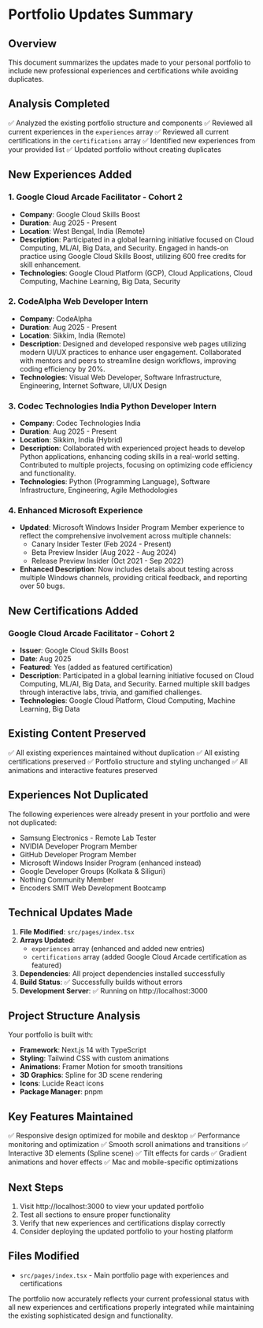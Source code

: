 # Portfolio Updates Summary

## Overview
This document summarizes the updates made to your personal portfolio to include new professional experiences and certifications while avoiding duplicates.

## Analysis Completed
✅ Analyzed the existing portfolio structure and components
✅ Reviewed all current experiences in the `experiences` array
✅ Reviewed all current certifications in the `certifications` array
✅ Identified new experiences from your provided list
✅ Updated portfolio without creating duplicates

## New Experiences Added

### 1. Google Cloud Arcade Facilitator - Cohort 2
- **Company**: Google Cloud Skills Boost
- **Duration**: Aug 2025 - Present
- **Location**: West Bengal, India (Remote)
- **Description**: Participated in a global learning initiative focused on Cloud Computing, ML/AI, Big Data, and Security. Engaged in hands-on practice using Google Cloud Skills Boost, utilizing 600 free credits for skill enhancement.
- **Technologies**: Google Cloud Platform (GCP), Cloud Applications, Cloud Computing, Machine Learning, Big Data, Security

### 2. CodeAlpha Web Developer Intern
- **Company**: CodeAlpha
- **Duration**: Aug 2025 - Present
- **Location**: Sikkim, India (Remote)
- **Description**: Designed and developed responsive web pages utilizing modern UI/UX practices to enhance user engagement. Collaborated with mentors and peers to streamline design workflows, improving coding efficiency by 20%.
- **Technologies**: Visual Web Developer, Software Infrastructure, Engineering, Internet Software, UI/UX Design

### 3. Codec Technologies India Python Developer Intern
- **Company**: Codec Technologies India
- **Duration**: Aug 2025 - Present
- **Location**: Sikkim, India (Hybrid)
- **Description**: Collaborated with experienced project heads to develop Python applications, enhancing coding skills in a real-world setting. Contributed to multiple projects, focusing on optimizing code efficiency and functionality.
- **Technologies**: Python (Programming Language), Software Infrastructure, Engineering, Agile Methodologies

### 4. Enhanced Microsoft Experience
- **Updated**: Microsoft Windows Insider Program Member experience to reflect the comprehensive involvement across multiple channels:
  - Canary Insider Tester (Feb 2024 - Present)
  - Beta Preview Insider (Aug 2022 - Aug 2024)
  - Release Preview Insider (Oct 2021 - Sep 2022)
- **Enhanced Description**: Now includes details about testing across multiple Windows channels, providing critical feedback, and reporting over 50 bugs.

## New Certifications Added

### Google Cloud Arcade Facilitator - Cohort 2
- **Issuer**: Google Cloud Skills Boost
- **Date**: Aug 2025
- **Featured**: Yes (added as featured certification)
- **Description**: Participated in a global learning initiative focused on Cloud Computing, ML/AI, Big Data, and Security. Earned multiple skill badges through interactive labs, trivia, and gamified challenges.
- **Technologies**: Google Cloud Platform, Cloud Computing, Machine Learning, Big Data

## Existing Content Preserved
✅ All existing experiences maintained without duplication
✅ All existing certifications preserved
✅ Portfolio structure and styling unchanged
✅ All animations and interactive features preserved

## Experiences Not Duplicated
The following experiences were already present in your portfolio and were not duplicated:
- Samsung Electronics - Remote Lab Tester
- NVIDIA Developer Program Member
- GitHub Developer Program Member
- Microsoft Windows Insider Program (enhanced instead)
- Google Developer Groups (Kolkata & Siliguri)
- Nothing Community Member
- Encoders SMIT Web Development Bootcamp

## Technical Updates Made
1. **File Modified**: `src/pages/index.tsx`
2. **Arrays Updated**: 
   - `experiences` array (enhanced and added new entries)
   - `certifications` array (added Google Cloud Arcade certification as featured)
3. **Dependencies**: All project dependencies installed successfully
4. **Build Status**: ✅ Successfully builds without errors
5. **Development Server**: ✅ Running on http://localhost:3000

## Project Structure Analysis
Your portfolio is built with:
- **Framework**: Next.js 14 with TypeScript
- **Styling**: Tailwind CSS with custom animations
- **Animations**: Framer Motion for smooth transitions
- **3D Graphics**: Spline for 3D scene rendering
- **Icons**: Lucide React icons
- **Package Manager**: pnpm

## Key Features Maintained
✅ Responsive design optimized for mobile and desktop
✅ Performance monitoring and optimization
✅ Smooth scroll animations and transitions
✅ Interactive 3D elements (Spline scene)
✅ Tilt effects for cards
✅ Gradient animations and hover effects
✅ Mac and mobile-specific optimizations

## Next Steps
1. Visit http://localhost:3000 to view your updated portfolio
2. Test all sections to ensure proper functionality
3. Verify that new experiences and certifications display correctly
4. Consider deploying the updated portfolio to your hosting platform

## Files Modified
- `src/pages/index.tsx` - Main portfolio page with experiences and certifications

The portfolio now accurately reflects your current professional status with all new experiences and certifications properly integrated while maintaining the existing sophisticated design and functionality.
